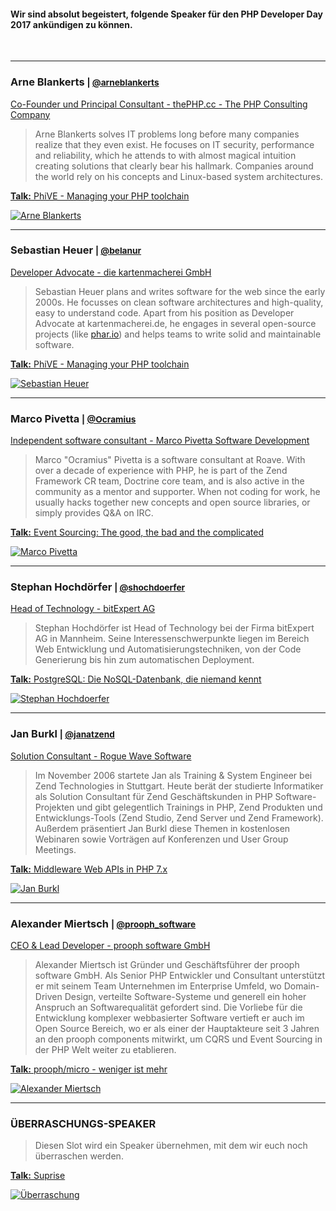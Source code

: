 #### Wir sind absolut begeistert, folgende Speaker für den PHP Developer Day 2017 ankündigen zu können.
 
&nbsp;

<hr class="blockspace">

<div class="speaker">
	<div class="row">
		<div class="col-xs-12 col-sm-6 col-md-8">
			<h3>
				<a name="arne-blankerts"></a>
				Arne Blankerts
				<small>
					|
					<a href="https://twitter.com/arneblankerts" target="_blank">
						<i class="fa fa-twitter"></i> <span class="text-twitter">@arneblankerts</span>
					</a>
				</small>
			</h3>
			<p>
				<a href="https://thephp.cc" target="blank" title="The PHP Consulting Company">
					Co-Founder und Principal Consultant - thePHP.cc - The PHP Consulting Company
				</a>
			</p>
			<blockquote>
				Arne Blankerts solves IT problems long before many companies realize that they even exist. He focuses on IT security, performance and reliability, which he attends to with almost magical intuition creating solutions that clearly bear his hallmark. Companies around the world rely on his concepts and Linux-based system architectures.
			</blockquote>
			<p>
				<a href="@baseUrl@/phpdd17/programm.html#phive" class="text-uppercase"><b>Talk:</b> PhiVE - Managing your PHP toolchain</a>
			</p>
		</div>
		<div class="col-xs-12 col-sm-6 col-md-4">
			<a href="@baseUrl@/images/speakers/Arne_Blankerts.jpg" target="_blank" title="Arne Blankerts">
				<img src="@baseUrl@/images/speakers/Arne_Blankerts.jpg" alt="Arne Blankerts" class="img-responsive img-rounded">
			</a>
		</div>
	</div>
</div>

<hr class="blockspace">

<div class="speaker">
	<div class="row">
		<div class="col-xs-12 col-sm-6 col-md-8">
			<h3>
				<a name="sebastian-heuer"></a>
				Sebastian Heuer
				<small>
					|
					<a href="https://twitter.com/belanur" target="_blank">
						<i class="fa fa-twitter"></i> <span class="text-twitter">@belanur</span>
					</a>
				</small>
			</h3>
			<p>
				<a href="https://tech.kartenmacherei.de" target="blank" title="The PHP Consulting Company">
					Developer Advocate - die kartenmacherei GmbH
				</a>
			</p>
			<blockquote>
				Sebastian Heuer plans and writes software for the web since the early 2000s. 
                He focusses on clean software architectures and high-quality, easy to understand code. 
                Apart from his position as Developer Advocate at kartenmacherei.de, 
                he engages in several open-source projects (like <a href="https://phar.io">phar.io</a>) 
                and helps teams to write solid and maintainable software.
			</blockquote>
			<p>
				<a href="@baseUrl@/phpdd17/programm.html#phive" class="text-uppercase"><b>Talk:</b> PhiVE - Managing your PHP toolchain</a>
			</p>
		</div>
		<div class="col-xs-12 col-sm-6 col-md-4">
			<a href="@baseUrl@/images/speakers/Sebastian_Heuer.jpg" target="_blank" title="Sebastian Heuer">
				<img src="@baseUrl@/images/speakers/Sebastian_Heuer.jpg" alt="Sebastian Heuer" class="img-responsive img-rounded">
			</a>
		</div>
	</div>
</div>

<hr class="blockspace">

<div class="speaker">
	<div class="row">
		<div class="col-xs-12 col-sm-6 col-md-8">
			<h3>
				<a name="marco-pivetta"></a>
				Marco Pivetta
				<small>
					|
					<a href="https://twitter.com/Ocramius" target="_blank">
						<i class="fa fa-twitter"></i> <span class="text-twitter">@Ocramius</span>
					</a>
				</small>
			</h3>
			<p>
				<a href="https://marco-pivetta.com" target="blank" title="Marco Pivetta Software Development">
					Independent software consultant - Marco Pivetta Software Development
				</a>
			</p>
			<blockquote>
				Marco "Ocramius" Pivetta is a software consultant at Roave. With over a decade of experience with PHP, he is part of the Zend 
				Framework CR team, Doctrine core team, and is also active in the community as a mentor and supporter. 
				When not coding for work, he usually hacks together new concepts and open source libraries, or simply provides Q&A on IRC.
			</blockquote>
			<p>
				<a href="@baseUrl@/phpdd17/programm.html#event-sourcing" class="text-uppercase"><b>Talk:</b> Event Sourcing: The good, the bad and the complicated</a>
			</p>
		</div>
		<div class="col-xs-12 col-sm-6 col-md-4">
			<a href="@baseUrl@/images/speakers/Marco_Pivetta.jpg" target="_blank" title="Marco Pivetta">
				<img src="@baseUrl@/images/speakers/Marco_Pivetta.jpg" alt="Marco Pivetta" class="img-responsive img-rounded">
			</a>
		</div>
	</div>
</div>

<hr class="blockspace">

<div class="speaker">
	<div class="row">
		<div class="col-xs-12 col-sm-6 col-md-8">
			<h3>
				<a name="stephan-hochdoerfer"></a>
				Stephan Hochdörfer
				<small>
					|
					<a href="https://twitter.com/shochdoerfer" target="_blank">
						<i class="fa fa-twitter"></i> <span class="text-twitter">@shochdoerfer</span>
					</a>
				</small>
			</h3>
			<p>
				<a href="https://www.bitexpert.de" target="blank" title="bitExpert AG">
					Head of Technology - bitExpert AG
				</a>
			</p>
			<blockquote>
				Stephan Hochdörfer ist Head of Technology bei der
                Firma bitExpert AG in Mannheim. Seine Interessenschwerpunkte liegen im
                Bereich Web Entwicklung und Automatisierungstechniken, von der Code
                Generierung bis hin zum automatischen Deployment.
			</blockquote>
			<p>
				<a href="@baseUrl@/phpdd17/programm.html#postgresql" class="text-uppercase"><b>Talk:</b> PostgreSQL: Die NoSQL-Datenbank, die niemand kennt</a>
			</p>
		</div>
		<div class="col-xs-12 col-sm-6 col-md-4">
			<a href="@baseUrl@/images/speakers/Stephan_Hochdoerfer.jpg" target="_blank" title="Stephan Hochdoerfer">
				<img src="@baseUrl@/images/speakers/Stephan_Hochdoerfer.jpg" alt="Stephan Hochdoerfer" class="img-responsive img-rounded">
			</a>
		</div>
	</div>
</div>

<hr class="blockspace">

<div class="speaker">
	<div class="row">
		<div class="col-xs-12 col-sm-6 col-md-8">
			<h3>
				<a name="jan-burkl"></a>
				Jan Burkl
				<small>
					|
					<a href="https://twitter.com/janatzend" target="_blank">
						<i class="fa fa-twitter"></i> <span class="text-twitter">@janatzend</span>
					</a>
				</small>
			</h3>
			<p>
				<a href="http://5square.de" target="blank" title="Jan Burkl">
					Solution Consultant - Rogue Wave Software
				</a>
			</p>
			<blockquote>
				Im November 2006 startete Jan als Training & System Engineer bei Zend Technologies in Stuttgart. Heute berät der studierte Informatiker als Solution Consultant für Zend Geschäftskunden in PHP Software-Projekten und gibt gelegentlich Trainings in PHP, Zend Produkten und Entwicklungs-Tools (Zend Studio, Zend Server und Zend Framework). Außerdem präsentiert Jan Burkl diese Themen in kostenlosen Webinaren sowie Vorträgen auf Konferenzen und User Group Meetings.
			</blockquote>
			<p>
				<a href="@baseUrl@/phpdd17/programm.html#middleware-web-apis-in-php-7" class="text-uppercase"><b>Talk:</b> Middleware Web APIs in PHP 7.x</a>
			</p>
		</div>
		<div class="col-xs-12 col-sm-6 col-md-4">
			<a href="@baseUrl@/images/speakers/Jan_Burkl.jpg" target="_blank" title="Jan Burkl">
				<img src="@baseUrl@/images/speakers/Jan_Burkl.jpg" alt="Jan Burkl" class="img-responsive img-rounded">
			</a>
		</div>
	</div>
</div>

<hr class="blockspace">

<div class="speaker">
	<div class="row">
		<div class="col-xs-12 col-sm-6 col-md-8">
			<h3>
				<a name="alexander-miertsch"></a>
				Alexander Miertsch
				<small>
					|
					<a href="https://twitter.com/prooph_software" target="_blank">
						<i class="fa fa-twitter"></i> <span class="text-twitter">@prooph_software</span>
					</a>
				</small>
			</h3>
			<p>
				<a href="http://prooph-software.de" target="blank" title="prooph software GmbH">
					CEO &amp; Lead Developer - prooph software GmbH
				</a>
			</p>
			<blockquote>
				Alexander Miertsch ist Gründer und Geschäftsführer der prooph software GmbH. Als Senior PHP Entwickler und Consultant unterstützt er mit seinem Team Unternehmen im Enterprise Umfeld, wo Domain-Driven Design, verteilte Software-Systeme und generell ein hoher Anspruch an Softwarequalität gefordert sind. Die Vorliebe für die Entwicklung komplexer webbasierter Software vertieft er auch im Open Source Bereich, wo er als einer der Hauptakteure seit 3 Jahren an den prooph components mitwirkt, um CQRS und Event Sourcing in der PHP Welt weiter zu etablieren.
			</blockquote>
			<p>
				<a href="@baseUrl@/phpdd17/programm.html#prooph-micro" class="text-uppercase">
					<b>Talk:</b> prooph/micro - weniger ist mehr
				</a>
			</p>
		</div>
		<div class="col-xs-12 col-sm-6 col-md-4">
			<a href="@baseUrl@/images/speakers/Alexander_Miertsch.jpg" target="_blank" title="Alexander Miertsch">
				<img src="@baseUrl@/images/speakers/Alexander_Miertsch.jpg" alt="Alexander Miertsch" class="img-responsive img-rounded">
			</a>
		</div>
	</div>
</div>

<hr class="blockspace">

<div class="speaker">
	<div class="row">
		<div class="col-xs-12 col-sm-6 col-md-8">
			<h3>
				<a name="unknown"></a>
				ÜBERRASCHUNGS-SPEAKER
				<!--<small>
					|
					<a href="https://twitter.com/prooph_software" target="_blank">
						<i class="fa fa-twitter"></i> <span class="text-twitter">@prooph_software</span>
					</a>
				</small>-->
			</h3>
			<p>
				<!--<a href="http://prooph-software.de" target="blank" title="prooph software GmbH">
					CEO &amp; Lead Developer - prooph software GmbH
				</a>-->
			</p>
			<blockquote>
				Diesen Slot wird ein Speaker übernehmen, mit dem wir euch noch überraschen werden. 
			</blockquote>
			<p>
				<a href="@baseUrl@/phpdd17/programm.html#suprise" class="text-uppercase">
					<b>Talk:</b> Suprise
				</a>
			</p>
		</div>
		<div class="col-xs-12 col-sm-6 col-md-4">
			<a href="http://placehold.it/500x500/f6f6f6/000000?text=SUPRISE" target="_blank" title="Überraschung">
				<img src="http://placehold.it/500x500/f6f6f6/000000?text=SUPRISE" alt="Überraschung" class="img-responsive img-rounded">
			</a>
		</div>
	</div>
</div>
